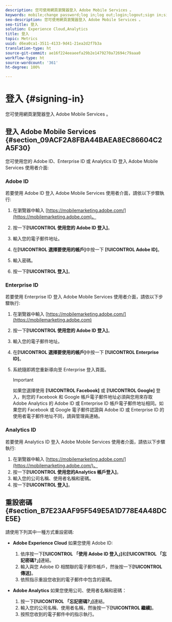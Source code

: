 ```yaml
---
description: 您可使用網頁瀏覽器登入 Adobe Mobile Services 。
keywords: mobile;change password;log in;log out;login;logout;sign in;signin
seo-description: 您可使用網頁瀏覽器登入 Adobe Mobile Services 。
seo-title: 登入
solution: Experience Cloud,Analytics
title: 登入
topic: Metrics
uuid: d6ea0ca1-3511-4133-9d41-21ea2d2f7b3a
translation-type: ht
source-git-commit: ae16f224eeaeefa29b2e1479270a72694c79aaa0
workflow-type: ht
source-wordcount: '361'
ht-degree: 100%

---
```



# 登入 {#signing-in}

您可使用網頁瀏覽器登入 Adobe Mobile Services 。

## 登入 Adobe Mobile Services {#section_09ACF2A8FBA44BAEA8EC86604C2A5F30}

您可使用您的 Adobe ID、Enterprise ID 或 Analytics ID 登入 Adobe Mobile Services 使用者介面:

### Adobe ID

若要使用 Adobe ID 登入 Adobe Mobile Services 使用者介面，請依以下步驟執行:

1. 在瀏覽器中輸入 [https://mobilemarketing.adobe.com/](https://mobilemarketing.adobe.com)。
1. 按一下&#x200B;**[!UICONTROL 使用您的 Adobe ID 登入]**。
1. 輸入您的電子郵件地址。
1. 在&#x200B;**[!UICONTROL 選擇要使用的帳戶]**&#x200B;中按一下 **[!UICONTROL Adobe ID]**。

1. 輸入密碼。
1. 按一下&#x200B;**[!UICONTROL 登入]**。


### Enterprise ID

若要使用 Enterprise ID 登入 Adobe Mobile Services 使用者介面，請依以下步驟執行:

1. 在瀏覽器中輸入 [https://mobilemarketing.adobe.com/](https://mobilemarketing.adobe.com)
1. 按一下&#x200B;**[!UICONTROL 使用您的 Adobe ID 登入]**。
1. 輸入您的電子郵件地址。
1. 在&#x200B;**[!UICONTROL 選擇要使用的帳戶]**&#x200B;中按一下 **[!UICONTROL Enterprise ID]**。

1. 系統隨即將您重新導向至 Enterprise 登入頁面。

   >[!IMPORTANT]
   >
   >如果您選擇使用 **[!UICONTROL Facebook]** 或 **[!UICONTROL Google]** 登入，則您的 Facebook 和 Google 帳戶電子郵件地址必須與您用來存取 Adobe Analytics 的 Adobe ID 或 Enterprise ID 帳戶電子郵件地址相同。如果您的 Facebook 或 Google 電子郵件認證與 Adobe ID 或 Enterprise ID 的使用者電子郵件地址不同，請與管理員連絡。

### Analytics ID

若要使用 Analytics ID 登入 Adobe Mobile Services 使用者介面，請依以下步驟執行:

1. 在瀏覽器中輸入 [https://mobilemarketing.adobe.com/](https://mobilemarketing.adobe.com/)。
1. 按一下&#x200B;**[!UICONTROL 使用您的Analytics 帳戶登入]**。
1. 輸入您的公司名稱、使用者名稱和密碼。
1. 按一下&#x200B;**[!UICONTROL 登入]**。

## 重設密碼 {#section_B7E23AAF95F549E5A1D778E4A48DCE5E}

請使用下列其中一種方式重設密碼:

* **Adobe Experience Cloud** 如果您使用 Adobe ID:

   1. 依序按一下&#x200B;**[!UICONTROL 「使用 Adobe ID 登入」]**&#x200B;和&#x200B;**[!UICONTROL 「忘記密碼?」]**&#x200B;連結。
   1. 輸入與您 Adobe ID 相關聯的電子郵件帳戶，然後按一下&#x200B;**[!UICONTROL 傳送]**。
   1. 依照指示重設您收到的電子郵件中包含的密碼。

* **Adobe Analytics** 如果您使用公司、使用者名稱和密碼：

   1. 按一下&#x200B;**[!UICONTROL 「忘記密碼?」]**&#x200B;連結。
   1. 輸入您的公司名稱、使用者名稱，然後按一下&#x200B;**[!UICONTROL 繼續]**。
   1. 按照您收到的電子郵件中的指示執行。
